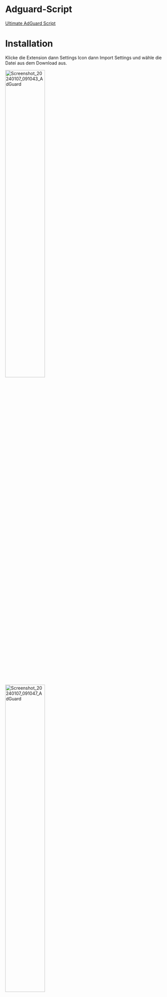 # Adguard-Script
[Ultimate AdGuard Script](https://github.com/K3NOXOFFICIAL/Adguard-Script/releases/latest/download/Adguard.Settings.json)

# Installation
Klicke die Extension dann Settings Icon dann Import Settings und wähle die Datei aus dem Download aus.

<img src="https://github.com/K3NOXOFFICIAL/Adguard-Script/assets/46091052/b51411c6-9765-492b-82cc-653a0cb9e487" alt="Screenshot_20240107_091043_AdGuard" width="50%" height="50%">
<img src="https://github.com/K3NOXOFFICIAL/Adguard-Script/assets/46091052/60dc330b-3017-4f43-b622-69a567779990" alt="Screenshot_20240107_091047_AdGuard" width="50%" height="50%">

